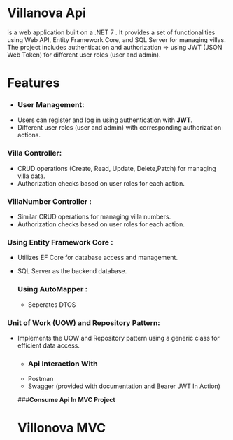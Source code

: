 # Villanova Api
is a web application built on a .NET 7 . It provides a set of functionalities using Web API, Entity Framework Core, and SQL Server for managing villas. 
The project includes authentication and authorization => using JWT (JSON Web Token) for different user roles (user and admin).
# Features 
 - ### User Management:
- Users can register and log in using authentication with **JWT**.
- Different user roles (user and admin) with corresponding authorization actions.
 ### Villa Controller:
- CRUD operations (Create, Read, Update, Delete,Patch) for managing villa data.
- Authorization checks based on user roles for each action.
 ### VillaNumber Controller :
  - Similar CRUD operations for managing villa numbers.
  - Authorization checks based on user roles for each action.
   
 ### Using Entity Framework Core :
   - Utilizes EF Core for database access and management.
   - SQL Server as the backend database.

     ### Using AutoMapper :
     - Seperates DTOS
    
  ### Unit of Work (UOW) and Repository Pattern:
  - Implements the UOW and Repository pattern using a generic class for efficient data access.
    
    - ### Api Interaction With
    - Postman
    - Swagger (provided with documentation and Bearer JWT In Action)
      
    ###**Consume Api In MVC Project**
   
    # Villonova MVC
    
